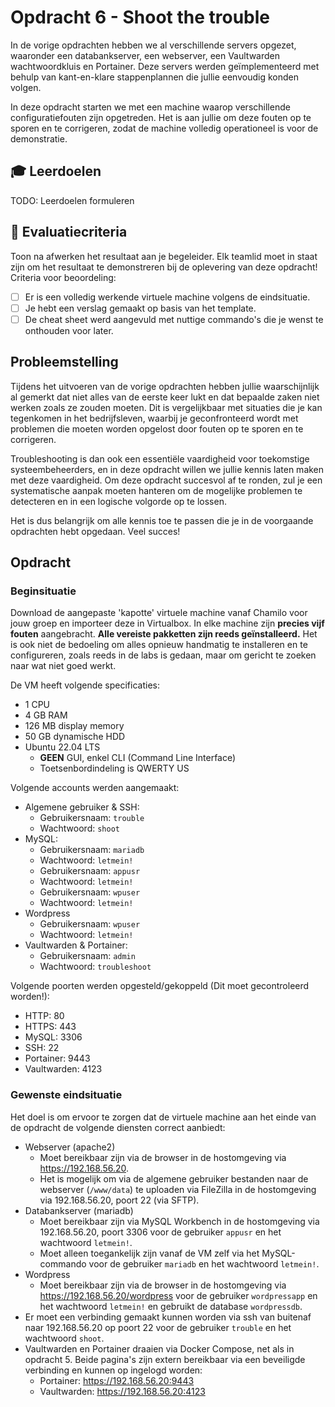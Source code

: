 # Opdracht 6 - Shoot the trouble

In de vorige opdrachten hebben we al verschillende servers opgezet, waaronder een databankserver, een webserver, een Vaultwarden wachtwoordkluis en Portainer. Deze servers werden geïmplementeerd met behulp van kant-en-klare stappenplannen die jullie eenvoudig konden volgen.

In deze opdracht starten we met een machine waarop verschillende configuratiefouten zijn opgetreden. Het is aan jullie om deze fouten op te sporen en te corrigeren, zodat de machine volledig operationeel is voor de demonstratie.

## :mortar_board: Leerdoelen

TODO: Leerdoelen formuleren

## :memo: Evaluatiecriteria

Toon na afwerken het resultaat aan je begeleider. Elk teamlid moet in staat zijn om het resultaat te demonstreren bij de oplevering van deze opdracht! Criteria voor beoordeling:

- [ ] Er is een volledig werkende virtuele machine volgens de eindsituatie.
- [ ] Je hebt een verslag gemaakt op basis van het template.
- [ ] De cheat sheet werd aangevuld met nuttige commando's die je wenst te onthouden voor later.

## Probleemstelling

Tijdens het uitvoeren van de vorige opdrachten hebben jullie waarschijnlijk al gemerkt dat niet alles van de eerste keer lukt en dat bepaalde zaken niet werken zoals ze zouden moeten. Dit is vergelijkbaar met situaties die je kan tegenkomen in het bedrijfsleven, waarbij je geconfronteerd wordt met problemen die moeten worden opgelost door fouten op te sporen en te corrigeren.

Troubleshooting is dan ook een essentiële vaardigheid voor toekomstige systeembeheerders, en in deze opdracht willen we jullie kennis laten maken met deze vaardigheid. Om deze opdracht succesvol af te ronden, zul je een systematische aanpak moeten hanteren om de mogelijke problemen te detecteren en in een logische volgorde op te lossen.

Het is dus belangrijk om alle kennis toe te passen die je in de voorgaande opdrachten hebt opgedaan. Veel succes!

## Opdracht

### Beginsituatie

Download de aangepaste 'kapotte' virtuele machine vanaf Chamilo voor jouw groep en importeer deze in Virtualbox. In elke machine zijn **precies vijf fouten** aangebracht. **Alle vereiste pakketten zijn reeds geïnstalleerd.** Het is ook niet de bedoeling om alles opnieuw handmatig te installeren en te configureren, zoals reeds in de labs is gedaan, maar om gericht te zoeken naar wat niet goed werkt.

De VM heeft volgende specificaties:

- 1 CPU
- 4 GB RAM
- 126 MB display memory
- 50 GB dynamische HDD
- Ubuntu 22.04 LTS
  - **GEEN** GUI, enkel CLI (Command Line Interface)
  - Toetsenbordindeling is QWERTY US

Volgende accounts werden aangemaakt:

- Algemene gebruiker & SSH:
  - Gebruikersnaam: `trouble`
  - Wachtwoord: `shoot`
- MySQL:
  - Gebruikersnaam: `mariadb`
  - Wachtwoord: `letmein!`
  - Gebruikersnaam: `appusr`
  - Wachtwoord: `letmein!`
  - Gebruikersnaam: `wpuser`
  - Wachtwoord: `letmein!`
- Wordpress
  - Gebruikersnaam: `wpuser`
  - Wachtwoord: `letmein!`
- Vaultwarden & Portainer:
  - Gebruikersnaam: `admin`
  - Wachtwoord: `troubleshoot`

Volgende poorten werden opgesteld/gekoppeld (Dit moet gecontroleerd worden!):

- HTTP: 80
- HTTPS: 443
- MySQL: 3306
- SSH: 22
- Portainer: 9443
- Vaultwarden: 4123

### Gewenste eindsituatie

Het doel is om ervoor te zorgen dat de virtuele machine aan het einde van de opdracht de volgende diensten correct aanbiedt:

- Webserver (apache2)
  - Moet bereikbaar zijn via de browser in de hostomgeving via <https://192.168.56.20>.
  - Het is mogelijk om via de algemene gebruiker bestanden naar de webserver (`/www/data`) te uploaden via FileZilla in de hostomgeving via 192.168.56.20, poort 22 (via SFTP).
- Databankserver (mariadb)
  - Moet bereikbaar zijn via MySQL Workbench in de hostomgeving via 192.168.56.20, poort 3306 voor de gebruiker `appusr` en het wachtwoord `letmein!`.
  - Moet alleen toegankelijk zijn vanaf de VM zelf via het MySQL-commando voor de gebruiker `mariadb` en het wachtwoord `letmein!`.
- Wordpress
  - Moet bereikbaar zijn via de browser in de hostomgeving via <https://192.168.56.20/wordpress> voor de gebruiker `wordpressapp` en het wachtwoord `letmein!` en gebruikt de database `wordpressdb`.
- Er moet een verbinding gemaakt kunnen worden via ssh van buitenaf naar 192.168.56.20 op poort 22 voor de gebruiker `trouble` en het wachtwoord `shoot`.
- Vaultwarden en Portainer draaien via Docker Compose, net als in opdracht 5. Beide pagina's zijn extern bereikbaar via een beveiligde verbinding en kunnen op ingelogd worden:
  - Portainer: <https://192.168.56.20:9443>
  - Vaultwarden: <https://192.168.56.20:4123>

